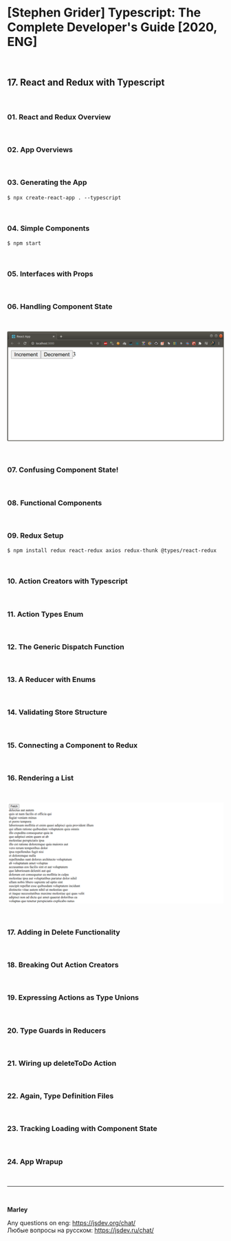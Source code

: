 # [Stephen Grider] Typescript: The Complete Developer's Guide [2020, ENG]

<br/>

## 17. React and Redux with Typescript

<br/>

### 01. React and Redux Overview

<br/>

### 02. App Overviews

<br/>

### 03. Generating the App

    $ npx create-react-app . --typescript

<br/>

### 04. Simple Components

    $ npm start

<br/>

### 05. Interfaces with Props

<br/>

### 06. Handling Component State

<br/>

![Application](/img/pic-08-01.png?raw=true)

<br/>

### 07. Confusing Component State!

<br/>

### 08. Functional Components

<br/>

### 09. Redux Setup

    $ npm install redux react-redux axios redux-thunk @types/react-redux

<br/>

### 10. Action Creators with Typescript

<br/>

### 11. Action Types Enum

<br/>

### 12. The Generic Dispatch Function

<br/>

### 13. A Reducer with Enums

<br/>

### 14. Validating Store Structure

<br/>

### 15. Connecting a Component to Redux

<br/>

### 16. Rendering a List

<br/>

![Application](/img/pic-08-02.png?raw=true)

<br/>

### 17. Adding in Delete Functionality

<br/>

### 18. Breaking Out Action Creators

<br/>

### 19. Expressing Actions as Type Unions

<br/>

### 20. Type Guards in Reducers

<br/>

### 21. Wiring up deleteToDo Action

<br/>

### 22. Again, Type Definition Files

<br/>

### 23. Tracking Loading with Component State

<br/>

### 24. App Wrapup

<br/>

---

<br/>

**Marley**

Any questions on eng: https://jsdev.org/chat/  
Любые вопросы на русском: https://jsdev.ru/chat/
